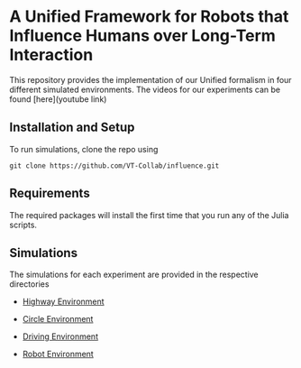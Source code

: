 # A Unified Framework for Robots that Influence Humans over Long-Term Interaction
This repository provides the implementation of our Unified formalism in four different simulated environments. The videos for our experiments can be found [here](youtube link)

## Installation and Setup

To run simulations, clone the repo using
```
git clone https://github.com/VT-Collab/influence.git
```

## Requirements

The required packages will install the first time that you run any of the Julia scripts.

## Simulations
The simulations for each experiment are provided in the respective directories
- [Highway Environment](https://github.com/VT-Collab/influence/tree/master/sim-highway)

- [Circle Environment](https://github.com/VT-Collab/influence/tree/master/sim-circle)

- [Driving Environment](https://github.com/VT-Collab/influence/tree/master/sim-driving)

- [Robot Environment](https://github.com/VT-Collab/influence/tree/master/sim-robot)
